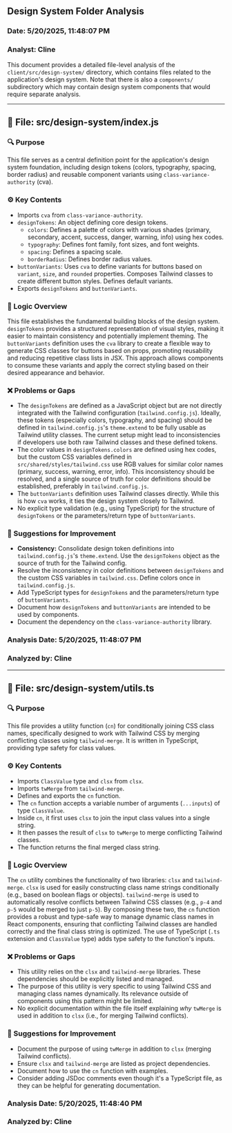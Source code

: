 ## Design System Folder Analysis

### Date: 5/20/2025, 11:48:07 PM
### Analyst: Cline

This document provides a detailed file-level analysis of the `client/src/design-system/` directory, which contains files related to the application's design system. Note that there is also a `components/` subdirectory which may contain design system components that would require separate analysis.

---

## 📄 File: src/design-system/index.js

### 🔍 Purpose
This file serves as a central definition point for the application's design system foundation, including design tokens (colors, typography, spacing, border radius) and reusable component variants using `class-variance-authority` (cva).

### ⚙️ Key Contents
- Imports `cva` from `class-variance-authority`.
- `designTokens`: An object defining core design tokens.
    - `colors`: Defines a palette of colors with various shades (primary, secondary, accent, success, danger, warning, info) using hex codes.
    - `typography`: Defines font family, font sizes, and font weights.
    - `spacing`: Defines a spacing scale.
    - `borderRadius`: Defines border radius values.
- `buttonVariants`: Uses `cva` to define variants for buttons based on `variant`, `size`, and `rounded` properties. Composes Tailwind classes to create different button styles. Defines default variants.
- Exports `designTokens` and `buttonVariants`.

### 🧠 Logic Overview
This file establishes the fundamental building blocks of the design system. `designTokens` provides a structured representation of visual styles, making it easier to maintain consistency and potentially implement theming. The `buttonVariants` definition uses the `cva` library to create a flexible way to generate CSS classes for buttons based on props, promoting reusability and reducing repetitive class lists in JSX. This approach allows components to consume these variants and apply the correct styling based on their desired appearance and behavior.

### ❌ Problems or Gaps
- The `designTokens` are defined as a JavaScript object but are not directly integrated with the Tailwind configuration (`tailwind.config.js`). Ideally, these tokens (especially colors, typography, and spacing) should be defined in `tailwind.config.js`'s `theme.extend` to be fully usable as Tailwind utility classes. The current setup might lead to inconsistencies if developers use both raw Tailwind classes and these defined tokens.
- The color values in `designTokens.colors` are defined using hex codes, but the custom CSS variables defined in `src/shared/styles/tailwind.css` use RGB values for similar color names (primary, success, warning, error, info). This inconsistency should be resolved, and a single source of truth for color definitions should be established, preferably in `tailwind.config.js`.
- The `buttonVariants` definition uses Tailwind classes directly. While this is how `cva` works, it ties the design system closely to Tailwind.
- No explicit type validation (e.g., using TypeScript) for the structure of `designTokens` or the parameters/return type of `buttonVariants`.

### 🔄 Suggestions for Improvement
- **Consistency:** Consolidate design token definitions into `tailwind.config.js`'s `theme.extend`. Use the `designTokens` object as the source of truth for the Tailwind config.
- Resolve the inconsistency in color definitions between `designTokens` and the custom CSS variables in `tailwind.css`. Define colors once in `tailwind.config.js`.
- Add TypeScript types for `designTokens` and the parameters/return type of `buttonVariants`.
- Document how `designTokens` and `buttonVariants` are intended to be used by components.
- Document the dependency on the `class-variance-authority` library.

### Analysis Date: 5/20/2025, 11:48:07 PM
### Analyzed by: Cline

---

## 📄 File: src/design-system/utils.ts

### 🔍 Purpose
This file provides a utility function (`cn`) for conditionally joining CSS class names, specifically designed to work with Tailwind CSS by merging conflicting classes using `tailwind-merge`. It is written in TypeScript, providing type safety for class values.

### ⚙️ Key Contents
- Imports `ClassValue` type and `clsx` from `clsx`.
- Imports `twMerge` from `tailwind-merge`.
- Defines and exports the `cn` function.
- The `cn` function accepts a variable number of arguments (`...inputs`) of type `ClassValue`.
- Inside `cn`, it first uses `clsx` to join the input class values into a single string.
- It then passes the result of `clsx` to `twMerge` to merge conflicting Tailwind classes.
- The function returns the final merged class string.

### 🧠 Logic Overview
The `cn` utility combines the functionality of two libraries: `clsx` and `tailwind-merge`. `clsx` is used for easily constructing class name strings conditionally (e.g., based on boolean flags or objects). `tailwind-merge` is used to automatically resolve conflicts between Tailwind CSS classes (e.g., `p-4` and `p-5` would be merged to just `p-5`). By composing these two, the `cn` function provides a robust and type-safe way to manage dynamic class names in React components, ensuring that conflicting Tailwind classes are handled correctly and the final class string is optimized. The use of TypeScript (`.ts` extension and `ClassValue` type) adds type safety to the function's inputs.

### ❌ Problems or Gaps
- This utility relies on the `clsx` and `tailwind-merge` libraries. These dependencies should be explicitly listed and managed.
- The purpose of this utility is very specific to using Tailwind CSS and managing class names dynamically. Its relevance outside of components using this pattern might be limited.
- No explicit documentation within the file itself explaining *why* `twMerge` is used in addition to `clsx` (i.e., for merging Tailwind conflicts).

### 🔄 Suggestions for Improvement
- Document the purpose of using `twMerge` in addition to `clsx` (merging Tailwind conflicts).
- Ensure `clsx` and `tailwind-merge` are listed as project dependencies.
- Document how to use the `cn` function with examples.
- Consider adding JSDoc comments even though it's a TypeScript file, as they can be helpful for generating documentation.

### Analysis Date: 5/20/2025, 11:48:40 PM
### Analyzed by: Cline
